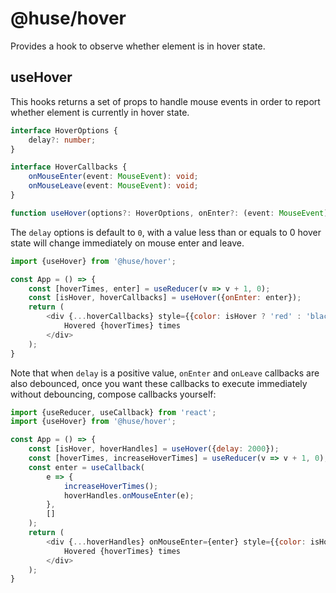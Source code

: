 # @huse/hover

Provides a hook to observe whether element is in hover state.

## useHover

This hooks returns a set of props to handle mouse events in order to report whether element is currently in hover state.

```typescript
interface HoverOptions {
    delay?: number;
}

interface HoverCallbacks {
    onMouseEnter(event: MouseEvent): void;
    onMouseLeave(event: MouseEvent): void;
}

function useHover(options?: HoverOptions, onEnter?: (event: MouseEvent) => void, onLeave?: (event: MouseEvent) => void): [boolean, HoverCallbacks]
```

The `delay` options is default to `0`, with a value less than or equals to 0 hover state will change immediately on mouse enter and leave.

```javascript
import {useHover} from '@huse/hover';

const App = () => {
    const [hoverTimes, enter] = useReducer(v => v + 1, 0);
    const [isHover, hoverCallbacks] = useHover({onEnter: enter});
    return (
        <div {...hoverCallbacks} style={{color: isHover ? 'red' : 'black'}}>
            Hovered {hoverTimes} times
        </div>
    );
}
```

Note that when `delay` is a positive value, `onEnter` and `onLeave` callbacks are also debounced,
once you want these callbacks to execute immediately without debouncing, compose callbacks yourself:

```javascript
import {useReducer, useCallback} from 'react';
import {useHover} from '@huse/hover';

const App = () => {
    const [isHover, hoverHandles] = useHover({delay: 2000});
    const [hoverTimes, increaseHoverTimes] = useReducer(v => v + 1, 0);
    const enter = useCallback(
        e => {
            increaseHoverTimes();
            hoverHandles.onMouseEnter(e);
        },
        []
    );
    return (
        <div {...hoverHandles} onMouseEnter={enter} style={{color: isHover ? 'red' : 'black'}}>
            Hovered {hoverTimes} times
        </div>
    );
}

